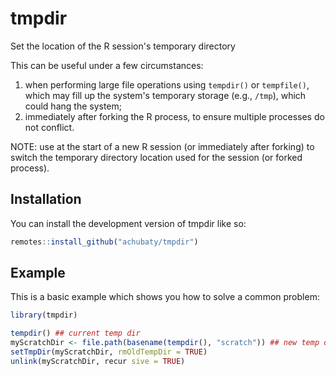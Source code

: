 # tmpdir

<!-- badges: start -->
<!-- badges: end -->

Set the location of the R session's temporary directory

This can be useful under a few circumstances:
1. when performing large file operations using `tempdir()` or `tempfile()`,
   which may fill up the system's temporary storage (e.g., `/tmp`), which could hang the system;
2. immediately after forking the R process, to ensure multiple processes do not conflict.

NOTE: use at the start of a new R session (or immediately after forking) to switch
the temporary directory location used for the session (or forked process).

## Installation

You can install the development version of tmpdir like so:

``` r
remotes::install_github("achubaty/tmpdir")
```

## Example

This is a basic example which shows you how to solve a common problem:

``` r
library(tmpdir)

tempdir() ## current temp dir
myScratchDir <- file.path(basename(tempdir(), "scratch")) ## new temp dir to use
setTmpDir(myScratchDir, rmOldTempDir = TRUE)
unlink(myScratchDir, recur sive = TRUE)
```
